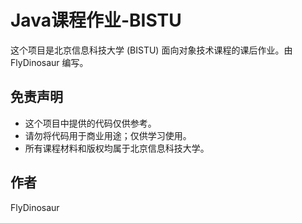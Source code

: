 # Java课程作业-BISTU

这个项目是北京信息科技大学 (BISTU) 面向对象技术课程的课后作业。由 FlyDinosaur 编写。

## 免责声明

- 这个项目中提供的代码仅供参考。
- 请勿将代码用于商业用途；仅供学习使用。
- 所有课程材料和版权均属于北京信息科技大学。

## 作者

FlyDinosaur

